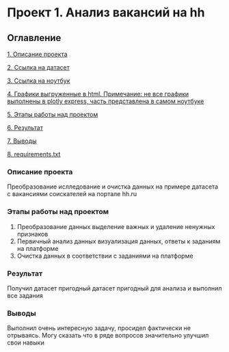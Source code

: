 #  Проект 1. Анализ вакансий на hh

## Оглавление
[1. Описание проекта](https://github.com/iampeterpanda/sf_data_science/tree/main/Project_1_%D0%B0%D0%BD%D0%B0%D0%BB%D0%B8%D0%B7_%D0%B2%D0%B0%D0%BA%D0%B0%D0%BD%D1%81%D0%B8%D0%B9_hh#%D0%BE%D0%BF%D0%B8%D1%81%D0%B0%D0%BD%D0%B8%D0%B5-%D0%BF%D1%80%D0%BE%D0%B5%D0%BA%D1%82%D0%B0)

[2. Ссылка на датасет](https://drive.google.com/open?id=1O1IydYmCWExM20ptFcO-6cgsEci6-Ik4&authuser=tukovskijp%40gmail.com&usp=drive_fs)

[3. Ссылка на ноутбук](https://github.com/iampeterpanda/sf_data_science/blob/main/Project_1_%D0%B0%D0%BD%D0%B0%D0%BB%D0%B8%D0%B7_%D0%B2%D0%B0%D0%BA%D0%B0%D0%BD%D1%81%D0%B8%D0%B9_hh/%D0%9D%D0%BE%D1%83%D1%82%D0%B1%D1%83%D0%BA-%D1%88%D0%B0%D0%B1%D0%BB%D0%BE%D0%BD%20Project%201.ipynb)

[4. Графики выгруженные в html. Примечание: не все графики выполнены в plotly express, часть представлена в самом ноутбуке](https://github.com/iampeterpanda/sf_data_science/tree/main/Project_1_%D0%B0%D0%BD%D0%B0%D0%BB%D0%B8%D0%B7_%D0%B2%D0%B0%D0%BA%D0%B0%D0%BD%D1%81%D0%B8%D0%B9_hh/charts)

[5. Этапы работы над проектом](https://github.com/iampeterpanda/sf_data_science/tree/main/Project_1_%D0%B0%D0%BD%D0%B0%D0%BB%D0%B8%D0%B7_%D0%B2%D0%B0%D0%BA%D0%B0%D0%BD%D1%81%D0%B8%D0%B9_hh#%D1%8D%D1%82%D0%B0%D0%BF%D1%8B-%D1%80%D0%B0%D0%B1%D0%BE%D1%82%D1%8B-%D0%BD%D0%B0%D0%B4-%D0%BF%D1%80%D0%BE%D0%B5%D0%BA%D1%82%D0%BE%D0%BC)

[6. Результат](https://github.com/iampeterpanda/sf_data_science/tree/main/Project_1_%D0%B0%D0%BD%D0%B0%D0%BB%D0%B8%D0%B7_%D0%B2%D0%B0%D0%BA%D0%B0%D0%BD%D1%81%D0%B8%D0%B9_hh#%D1%80%D0%B5%D0%B7%D1%83%D0%BB%D1%8C%D1%82%D0%B0%D1%82)

[7. Выводы](https://github.com/iampeterpanda/sf_data_science/tree/main/Project_1_%D0%B0%D0%BD%D0%B0%D0%BB%D0%B8%D0%B7_%D0%B2%D0%B0%D0%BA%D0%B0%D0%BD%D1%81%D0%B8%D0%B9_hh#%D0%B2%D1%8B%D0%B2%D0%BE%D0%B4%D1%8B)

[8. requirements.txt](https://github.com/iampeterpanda/sf_data_science/blob/main/Project_1_%D0%B0%D0%BD%D0%B0%D0%BB%D0%B8%D0%B7_%D0%B2%D0%B0%D0%BA%D0%B0%D0%BD%D1%81%D0%B8%D0%B9_hh/requirements.txt)

### Описание проекта
Преобразование ислледование и очистка данных на примере датасета с вакансиями соискателей на портале hh.ru

### Этапы работы над проектом
1. Преобразование данных выделение важных и удаление ненужных признаков
2. Первичный анализ данных визуализация данных, ответы к заданиям на платформе
3. Очистка данных в соответствии с заданиями на платформе

### Результат
Получил датасет пригодный датасет пригодный для анализа и выполнил все задания

### Выводы
Выполнил очень интересную задачу, просидел фактически не отрываясь. Могу сказать что в ряде вопросов значительно улучшил свои навыки 


